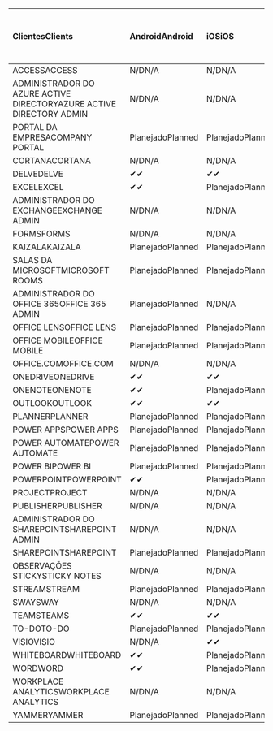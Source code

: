 <!-- This file is generated automatically. Changes made to this file will be overwritten.-->
|<span data-ttu-id="8bdcf-101">Clientes</span><span class="sxs-lookup"><span data-stu-id="8bdcf-101">Clients</span></span>|<span data-ttu-id="8bdcf-102">Android</span><span class="sxs-lookup"><span data-stu-id="8bdcf-102">Android</span></span>|<span data-ttu-id="8bdcf-103">iOS</span><span class="sxs-lookup"><span data-stu-id="8bdcf-103">iOS</span></span>|<span data-ttu-id="8bdcf-104">Mac</span><span class="sxs-lookup"><span data-stu-id="8bdcf-104">Mac</span></span>|<span data-ttu-id="8bdcf-105">Windows 10</span><span class="sxs-lookup"><span data-stu-id="8bdcf-105">Windows 10</span></span><br><span data-ttu-id="8bdcf-106">Desktop</span><span class="sxs-lookup"><span data-stu-id="8bdcf-106">Desktop</span></span>|<span data-ttu-id="8bdcf-107">Windows 10</span><span class="sxs-lookup"><span data-stu-id="8bdcf-107">Windows 10</span></span><br><span data-ttu-id="8bdcf-108">Aplicativos modernos</span><span class="sxs-lookup"><span data-stu-id="8bdcf-108">Modern Apps</span></span>|
|:-|:-|:-|:-|:-|:-|
|<span data-ttu-id="8bdcf-109">ACCESS</span><span class="sxs-lookup"><span data-stu-id="8bdcf-109">ACCESS</span></span>|<span data-ttu-id="8bdcf-110">N/D</span><span class="sxs-lookup"><span data-stu-id="8bdcf-110">N/A</span></span>|<span data-ttu-id="8bdcf-111">N/D</span><span class="sxs-lookup"><span data-stu-id="8bdcf-111">N/A</span></span>|<span data-ttu-id="8bdcf-112">N/D</span><span class="sxs-lookup"><span data-stu-id="8bdcf-112">N/A</span></span>|<span data-ttu-id="8bdcf-113">Planejado</span><span class="sxs-lookup"><span data-stu-id="8bdcf-113">Planned</span></span>|<span data-ttu-id="8bdcf-114">N/D</span><span class="sxs-lookup"><span data-stu-id="8bdcf-114">N/A</span></span>|
|<span data-ttu-id="8bdcf-115">ADMINISTRADOR DO AZURE ACTIVE DIRECTORY</span><span class="sxs-lookup"><span data-stu-id="8bdcf-115">AZURE ACTIVE DIRECTORY ADMIN</span></span>|<span data-ttu-id="8bdcf-116">N/D</span><span class="sxs-lookup"><span data-stu-id="8bdcf-116">N/A</span></span>|<span data-ttu-id="8bdcf-117">N/D</span><span class="sxs-lookup"><span data-stu-id="8bdcf-117">N/A</span></span>|<span data-ttu-id="8bdcf-118">N/D</span><span class="sxs-lookup"><span data-stu-id="8bdcf-118">N/A</span></span>|<span data-ttu-id="8bdcf-119">Planejado</span><span class="sxs-lookup"><span data-stu-id="8bdcf-119">Planned</span></span>|<span data-ttu-id="8bdcf-120">N/D</span><span class="sxs-lookup"><span data-stu-id="8bdcf-120">N/A</span></span>|
|<span data-ttu-id="8bdcf-121">PORTAL DA EMPRESA</span><span class="sxs-lookup"><span data-stu-id="8bdcf-121">COMPANY PORTAL</span></span>|<span data-ttu-id="8bdcf-122">Planejado</span><span class="sxs-lookup"><span data-stu-id="8bdcf-122">Planned</span></span>|<span data-ttu-id="8bdcf-123">Planejado</span><span class="sxs-lookup"><span data-stu-id="8bdcf-123">Planned</span></span>|<span data-ttu-id="8bdcf-124">Planejado</span><span class="sxs-lookup"><span data-stu-id="8bdcf-124">Planned</span></span>|<span data-ttu-id="8bdcf-125">N/D</span><span class="sxs-lookup"><span data-stu-id="8bdcf-125">N/A</span></span>|<span data-ttu-id="8bdcf-126">Planejado</span><span class="sxs-lookup"><span data-stu-id="8bdcf-126">Planned</span></span>|
|<span data-ttu-id="8bdcf-127">CORTANA</span><span class="sxs-lookup"><span data-stu-id="8bdcf-127">CORTANA</span></span>|<span data-ttu-id="8bdcf-128">N/D</span><span class="sxs-lookup"><span data-stu-id="8bdcf-128">N/A</span></span>|<span data-ttu-id="8bdcf-129">N/D</span><span class="sxs-lookup"><span data-stu-id="8bdcf-129">N/A</span></span>|<span data-ttu-id="8bdcf-130">N/D</span><span class="sxs-lookup"><span data-stu-id="8bdcf-130">N/A</span></span>|<span data-ttu-id="8bdcf-131">N/D</span><span class="sxs-lookup"><span data-stu-id="8bdcf-131">N/A</span></span>|<span data-ttu-id="8bdcf-132">Planejado</span><span class="sxs-lookup"><span data-stu-id="8bdcf-132">Planned</span></span>|
|<span data-ttu-id="8bdcf-133">DELVE</span><span class="sxs-lookup"><span data-stu-id="8bdcf-133">DELVE</span></span>|<span data-ttu-id="8bdcf-134">✔</span><span class="sxs-lookup"><span data-stu-id="8bdcf-134">✔</span></span>|<span data-ttu-id="8bdcf-135">✔</span><span class="sxs-lookup"><span data-stu-id="8bdcf-135">✔</span></span>|<span data-ttu-id="8bdcf-136">N/D</span><span class="sxs-lookup"><span data-stu-id="8bdcf-136">N/A</span></span>|<span data-ttu-id="8bdcf-137">N/D</span><span class="sxs-lookup"><span data-stu-id="8bdcf-137">N/A</span></span>|<span data-ttu-id="8bdcf-138">N/D</span><span class="sxs-lookup"><span data-stu-id="8bdcf-138">N/A</span></span>|
|<span data-ttu-id="8bdcf-139">EXCEL</span><span class="sxs-lookup"><span data-stu-id="8bdcf-139">EXCEL</span></span>|<span data-ttu-id="8bdcf-140">✔</span><span class="sxs-lookup"><span data-stu-id="8bdcf-140">✔</span></span>|<span data-ttu-id="8bdcf-141">Planejado</span><span class="sxs-lookup"><span data-stu-id="8bdcf-141">Planned</span></span>|<span data-ttu-id="8bdcf-142">Planejado</span><span class="sxs-lookup"><span data-stu-id="8bdcf-142">Planned</span></span>|<span data-ttu-id="8bdcf-143">Planejado</span><span class="sxs-lookup"><span data-stu-id="8bdcf-143">Planned</span></span>|<span data-ttu-id="8bdcf-144">N/D</span><span class="sxs-lookup"><span data-stu-id="8bdcf-144">N/A</span></span>|
|<span data-ttu-id="8bdcf-145">ADMINISTRADOR DO EXCHANGE</span><span class="sxs-lookup"><span data-stu-id="8bdcf-145">EXCHANGE ADMIN</span></span>|<span data-ttu-id="8bdcf-146">N/D</span><span class="sxs-lookup"><span data-stu-id="8bdcf-146">N/A</span></span>|<span data-ttu-id="8bdcf-147">N/D</span><span class="sxs-lookup"><span data-stu-id="8bdcf-147">N/A</span></span>|<span data-ttu-id="8bdcf-148">N/D</span><span class="sxs-lookup"><span data-stu-id="8bdcf-148">N/A</span></span>|<span data-ttu-id="8bdcf-149">✔</span><span class="sxs-lookup"><span data-stu-id="8bdcf-149">✔</span></span>|<span data-ttu-id="8bdcf-150">N/D</span><span class="sxs-lookup"><span data-stu-id="8bdcf-150">N/A</span></span>|
|<span data-ttu-id="8bdcf-151">FORMS</span><span class="sxs-lookup"><span data-stu-id="8bdcf-151">FORMS</span></span>|<span data-ttu-id="8bdcf-152">N/D</span><span class="sxs-lookup"><span data-stu-id="8bdcf-152">N/A</span></span>|<span data-ttu-id="8bdcf-153">N/D</span><span class="sxs-lookup"><span data-stu-id="8bdcf-153">N/A</span></span>|<span data-ttu-id="8bdcf-154">N/D</span><span class="sxs-lookup"><span data-stu-id="8bdcf-154">N/A</span></span>|<span data-ttu-id="8bdcf-155">N/D</span><span class="sxs-lookup"><span data-stu-id="8bdcf-155">N/A</span></span>|<span data-ttu-id="8bdcf-156">N/D</span><span class="sxs-lookup"><span data-stu-id="8bdcf-156">N/A</span></span>|
|<span data-ttu-id="8bdcf-157">KAIZALA</span><span class="sxs-lookup"><span data-stu-id="8bdcf-157">KAIZALA</span></span>|<span data-ttu-id="8bdcf-158">Planejado</span><span class="sxs-lookup"><span data-stu-id="8bdcf-158">Planned</span></span>|<span data-ttu-id="8bdcf-159">Planejado</span><span class="sxs-lookup"><span data-stu-id="8bdcf-159">Planned</span></span>|<span data-ttu-id="8bdcf-160">N/D</span><span class="sxs-lookup"><span data-stu-id="8bdcf-160">N/A</span></span>|<span data-ttu-id="8bdcf-161">N/D</span><span class="sxs-lookup"><span data-stu-id="8bdcf-161">N/A</span></span>|<span data-ttu-id="8bdcf-162">N/D</span><span class="sxs-lookup"><span data-stu-id="8bdcf-162">N/A</span></span>|
|<span data-ttu-id="8bdcf-163">SALAS DA MICROSOFT</span><span class="sxs-lookup"><span data-stu-id="8bdcf-163">MICROSOFT ROOMS</span></span>|<span data-ttu-id="8bdcf-164">Planejado</span><span class="sxs-lookup"><span data-stu-id="8bdcf-164">Planned</span></span>|<span data-ttu-id="8bdcf-165">Planejado</span><span class="sxs-lookup"><span data-stu-id="8bdcf-165">Planned</span></span>|<span data-ttu-id="8bdcf-166">N/D</span><span class="sxs-lookup"><span data-stu-id="8bdcf-166">N/A</span></span>|<span data-ttu-id="8bdcf-167">N/D</span><span class="sxs-lookup"><span data-stu-id="8bdcf-167">N/A</span></span>|<span data-ttu-id="8bdcf-168">N/D</span><span class="sxs-lookup"><span data-stu-id="8bdcf-168">N/A</span></span>|
|<span data-ttu-id="8bdcf-169">ADMINISTRADOR DO OFFICE 365</span><span class="sxs-lookup"><span data-stu-id="8bdcf-169">OFFICE 365 ADMIN</span></span>|<span data-ttu-id="8bdcf-170">Planejado</span><span class="sxs-lookup"><span data-stu-id="8bdcf-170">Planned</span></span>|<span data-ttu-id="8bdcf-171">N/D</span><span class="sxs-lookup"><span data-stu-id="8bdcf-171">N/A</span></span>|<span data-ttu-id="8bdcf-172">N/D</span><span class="sxs-lookup"><span data-stu-id="8bdcf-172">N/A</span></span>|<span data-ttu-id="8bdcf-173">N/D</span><span class="sxs-lookup"><span data-stu-id="8bdcf-173">N/A</span></span>|<span data-ttu-id="8bdcf-174">N/D</span><span class="sxs-lookup"><span data-stu-id="8bdcf-174">N/A</span></span>|
|<span data-ttu-id="8bdcf-175">OFFICE LENS</span><span class="sxs-lookup"><span data-stu-id="8bdcf-175">OFFICE LENS</span></span>|<span data-ttu-id="8bdcf-176">Planejado</span><span class="sxs-lookup"><span data-stu-id="8bdcf-176">Planned</span></span>|<span data-ttu-id="8bdcf-177">Planejado</span><span class="sxs-lookup"><span data-stu-id="8bdcf-177">Planned</span></span>|<span data-ttu-id="8bdcf-178">N/D</span><span class="sxs-lookup"><span data-stu-id="8bdcf-178">N/A</span></span>|<span data-ttu-id="8bdcf-179">N/D</span><span class="sxs-lookup"><span data-stu-id="8bdcf-179">N/A</span></span>|<span data-ttu-id="8bdcf-180">N/D</span><span class="sxs-lookup"><span data-stu-id="8bdcf-180">N/A</span></span>|
|<span data-ttu-id="8bdcf-181">OFFICE MOBILE</span><span class="sxs-lookup"><span data-stu-id="8bdcf-181">OFFICE MOBILE</span></span>|<span data-ttu-id="8bdcf-182">Planejado</span><span class="sxs-lookup"><span data-stu-id="8bdcf-182">Planned</span></span>|<span data-ttu-id="8bdcf-183">Planejado</span><span class="sxs-lookup"><span data-stu-id="8bdcf-183">Planned</span></span>|<span data-ttu-id="8bdcf-184">N/D</span><span class="sxs-lookup"><span data-stu-id="8bdcf-184">N/A</span></span>|<span data-ttu-id="8bdcf-185">N/D</span><span class="sxs-lookup"><span data-stu-id="8bdcf-185">N/A</span></span>|<span data-ttu-id="8bdcf-186">N/D</span><span class="sxs-lookup"><span data-stu-id="8bdcf-186">N/A</span></span>|
|<span data-ttu-id="8bdcf-187">OFFICE.COM</span><span class="sxs-lookup"><span data-stu-id="8bdcf-187">OFFICE.COM</span></span>|<span data-ttu-id="8bdcf-188">N/D</span><span class="sxs-lookup"><span data-stu-id="8bdcf-188">N/A</span></span>|<span data-ttu-id="8bdcf-189">N/D</span><span class="sxs-lookup"><span data-stu-id="8bdcf-189">N/A</span></span>|<span data-ttu-id="8bdcf-190">N/D</span><span class="sxs-lookup"><span data-stu-id="8bdcf-190">N/A</span></span>|<span data-ttu-id="8bdcf-191">N/D</span><span class="sxs-lookup"><span data-stu-id="8bdcf-191">N/A</span></span>|<span data-ttu-id="8bdcf-192">Planejado</span><span class="sxs-lookup"><span data-stu-id="8bdcf-192">Planned</span></span>|
|<span data-ttu-id="8bdcf-193">ONEDRIVE</span><span class="sxs-lookup"><span data-stu-id="8bdcf-193">ONEDRIVE</span></span>|<span data-ttu-id="8bdcf-194">✔</span><span class="sxs-lookup"><span data-stu-id="8bdcf-194">✔</span></span>|<span data-ttu-id="8bdcf-195">✔</span><span class="sxs-lookup"><span data-stu-id="8bdcf-195">✔</span></span>|<span data-ttu-id="8bdcf-196">✔</span><span class="sxs-lookup"><span data-stu-id="8bdcf-196">✔</span></span>|<span data-ttu-id="8bdcf-197">✔</span><span class="sxs-lookup"><span data-stu-id="8bdcf-197">✔</span></span>|<span data-ttu-id="8bdcf-198">Planejado</span><span class="sxs-lookup"><span data-stu-id="8bdcf-198">Planned</span></span>|
|<span data-ttu-id="8bdcf-199">ONENOTE</span><span class="sxs-lookup"><span data-stu-id="8bdcf-199">ONENOTE</span></span>|<span data-ttu-id="8bdcf-200">✔</span><span class="sxs-lookup"><span data-stu-id="8bdcf-200">✔</span></span>|<span data-ttu-id="8bdcf-201">Planejado</span><span class="sxs-lookup"><span data-stu-id="8bdcf-201">Planned</span></span>|<span data-ttu-id="8bdcf-202">Planejado</span><span class="sxs-lookup"><span data-stu-id="8bdcf-202">Planned</span></span>|<span data-ttu-id="8bdcf-203">Planejado</span><span class="sxs-lookup"><span data-stu-id="8bdcf-203">Planned</span></span>|<span data-ttu-id="8bdcf-204">Planejado</span><span class="sxs-lookup"><span data-stu-id="8bdcf-204">Planned</span></span>|
|<span data-ttu-id="8bdcf-205">OUTLOOK</span><span class="sxs-lookup"><span data-stu-id="8bdcf-205">OUTLOOK</span></span>|<span data-ttu-id="8bdcf-206">✔</span><span class="sxs-lookup"><span data-stu-id="8bdcf-206">✔</span></span>|<span data-ttu-id="8bdcf-207">✔</span><span class="sxs-lookup"><span data-stu-id="8bdcf-207">✔</span></span>|<span data-ttu-id="8bdcf-208">Planejado</span><span class="sxs-lookup"><span data-stu-id="8bdcf-208">Planned</span></span>|<span data-ttu-id="8bdcf-209">Planejado</span><span class="sxs-lookup"><span data-stu-id="8bdcf-209">Planned</span></span>|<span data-ttu-id="8bdcf-210">Planejado</span><span class="sxs-lookup"><span data-stu-id="8bdcf-210">Planned</span></span>|
|<span data-ttu-id="8bdcf-211">PLANNER</span><span class="sxs-lookup"><span data-stu-id="8bdcf-211">PLANNER</span></span>|<span data-ttu-id="8bdcf-212">Planejado</span><span class="sxs-lookup"><span data-stu-id="8bdcf-212">Planned</span></span>|<span data-ttu-id="8bdcf-213">Planejado</span><span class="sxs-lookup"><span data-stu-id="8bdcf-213">Planned</span></span>|<span data-ttu-id="8bdcf-214">N/D</span><span class="sxs-lookup"><span data-stu-id="8bdcf-214">N/A</span></span>|<span data-ttu-id="8bdcf-215">N/D</span><span class="sxs-lookup"><span data-stu-id="8bdcf-215">N/A</span></span>|<span data-ttu-id="8bdcf-216">N/D</span><span class="sxs-lookup"><span data-stu-id="8bdcf-216">N/A</span></span>|
|<span data-ttu-id="8bdcf-217">POWER APPS</span><span class="sxs-lookup"><span data-stu-id="8bdcf-217">POWER APPS</span></span>|<span data-ttu-id="8bdcf-218">Planejado</span><span class="sxs-lookup"><span data-stu-id="8bdcf-218">Planned</span></span>|<span data-ttu-id="8bdcf-219">Planejado</span><span class="sxs-lookup"><span data-stu-id="8bdcf-219">Planned</span></span>|<span data-ttu-id="8bdcf-220">N/D</span><span class="sxs-lookup"><span data-stu-id="8bdcf-220">N/A</span></span>|<span data-ttu-id="8bdcf-221">N/D</span><span class="sxs-lookup"><span data-stu-id="8bdcf-221">N/A</span></span>|<span data-ttu-id="8bdcf-222">Planejado</span><span class="sxs-lookup"><span data-stu-id="8bdcf-222">Planned</span></span>|
|<span data-ttu-id="8bdcf-223">POWER AUTOMATE</span><span class="sxs-lookup"><span data-stu-id="8bdcf-223">POWER AUTOMATE</span></span>|<span data-ttu-id="8bdcf-224">Planejado</span><span class="sxs-lookup"><span data-stu-id="8bdcf-224">Planned</span></span>|<span data-ttu-id="8bdcf-225">Planejado</span><span class="sxs-lookup"><span data-stu-id="8bdcf-225">Planned</span></span>|<span data-ttu-id="8bdcf-226">N/D</span><span class="sxs-lookup"><span data-stu-id="8bdcf-226">N/A</span></span>|<span data-ttu-id="8bdcf-227">N/D</span><span class="sxs-lookup"><span data-stu-id="8bdcf-227">N/A</span></span>|<span data-ttu-id="8bdcf-228">N/D</span><span class="sxs-lookup"><span data-stu-id="8bdcf-228">N/A</span></span>|
|<span data-ttu-id="8bdcf-229">POWER BI</span><span class="sxs-lookup"><span data-stu-id="8bdcf-229">POWER BI</span></span>|<span data-ttu-id="8bdcf-230">Planejado</span><span class="sxs-lookup"><span data-stu-id="8bdcf-230">Planned</span></span>|<span data-ttu-id="8bdcf-231">Planejado</span><span class="sxs-lookup"><span data-stu-id="8bdcf-231">Planned</span></span>|<span data-ttu-id="8bdcf-232">N/D</span><span class="sxs-lookup"><span data-stu-id="8bdcf-232">N/A</span></span>|<span data-ttu-id="8bdcf-233">Planejado</span><span class="sxs-lookup"><span data-stu-id="8bdcf-233">Planned</span></span>|<span data-ttu-id="8bdcf-234">Planejado</span><span class="sxs-lookup"><span data-stu-id="8bdcf-234">Planned</span></span>|
|<span data-ttu-id="8bdcf-235">POWERPOINT</span><span class="sxs-lookup"><span data-stu-id="8bdcf-235">POWERPOINT</span></span>|<span data-ttu-id="8bdcf-236">✔</span><span class="sxs-lookup"><span data-stu-id="8bdcf-236">✔</span></span>|<span data-ttu-id="8bdcf-237">Planejado</span><span class="sxs-lookup"><span data-stu-id="8bdcf-237">Planned</span></span>|<span data-ttu-id="8bdcf-238">Planejado</span><span class="sxs-lookup"><span data-stu-id="8bdcf-238">Planned</span></span>|<span data-ttu-id="8bdcf-239">Planejado</span><span class="sxs-lookup"><span data-stu-id="8bdcf-239">Planned</span></span>|<span data-ttu-id="8bdcf-240">N/D</span><span class="sxs-lookup"><span data-stu-id="8bdcf-240">N/A</span></span>|
|<span data-ttu-id="8bdcf-241">PROJECT</span><span class="sxs-lookup"><span data-stu-id="8bdcf-241">PROJECT</span></span>|<span data-ttu-id="8bdcf-242">N/D</span><span class="sxs-lookup"><span data-stu-id="8bdcf-242">N/A</span></span>|<span data-ttu-id="8bdcf-243">N/D</span><span class="sxs-lookup"><span data-stu-id="8bdcf-243">N/A</span></span>|<span data-ttu-id="8bdcf-244">N/D</span><span class="sxs-lookup"><span data-stu-id="8bdcf-244">N/A</span></span>|<span data-ttu-id="8bdcf-245">Planejado</span><span class="sxs-lookup"><span data-stu-id="8bdcf-245">Planned</span></span>|<span data-ttu-id="8bdcf-246">N/D</span><span class="sxs-lookup"><span data-stu-id="8bdcf-246">N/A</span></span>|
|<span data-ttu-id="8bdcf-247">PUBLISHER</span><span class="sxs-lookup"><span data-stu-id="8bdcf-247">PUBLISHER</span></span>|<span data-ttu-id="8bdcf-248">N/D</span><span class="sxs-lookup"><span data-stu-id="8bdcf-248">N/A</span></span>|<span data-ttu-id="8bdcf-249">N/D</span><span class="sxs-lookup"><span data-stu-id="8bdcf-249">N/A</span></span>|<span data-ttu-id="8bdcf-250">N/D</span><span class="sxs-lookup"><span data-stu-id="8bdcf-250">N/A</span></span>|<span data-ttu-id="8bdcf-251">✔</span><span class="sxs-lookup"><span data-stu-id="8bdcf-251">✔</span></span>|<span data-ttu-id="8bdcf-252">N/D</span><span class="sxs-lookup"><span data-stu-id="8bdcf-252">N/A</span></span>|
|<span data-ttu-id="8bdcf-253">ADMINISTRADOR DO SHAREPOINT</span><span class="sxs-lookup"><span data-stu-id="8bdcf-253">SHAREPOINT ADMIN</span></span>|<span data-ttu-id="8bdcf-254">N/D</span><span class="sxs-lookup"><span data-stu-id="8bdcf-254">N/A</span></span>|<span data-ttu-id="8bdcf-255">N/D</span><span class="sxs-lookup"><span data-stu-id="8bdcf-255">N/A</span></span>|<span data-ttu-id="8bdcf-256">N/D</span><span class="sxs-lookup"><span data-stu-id="8bdcf-256">N/A</span></span>|<span data-ttu-id="8bdcf-257">Planejado</span><span class="sxs-lookup"><span data-stu-id="8bdcf-257">Planned</span></span>|<span data-ttu-id="8bdcf-258">N/D</span><span class="sxs-lookup"><span data-stu-id="8bdcf-258">N/A</span></span>|
|<span data-ttu-id="8bdcf-259">SHAREPOINT</span><span class="sxs-lookup"><span data-stu-id="8bdcf-259">SHAREPOINT</span></span>|<span data-ttu-id="8bdcf-260">Planejado</span><span class="sxs-lookup"><span data-stu-id="8bdcf-260">Planned</span></span>|<span data-ttu-id="8bdcf-261">Planejado</span><span class="sxs-lookup"><span data-stu-id="8bdcf-261">Planned</span></span>|<span data-ttu-id="8bdcf-262">N/D</span><span class="sxs-lookup"><span data-stu-id="8bdcf-262">N/A</span></span>|<span data-ttu-id="8bdcf-263">N/D</span><span class="sxs-lookup"><span data-stu-id="8bdcf-263">N/A</span></span>|<span data-ttu-id="8bdcf-264">N/D</span><span class="sxs-lookup"><span data-stu-id="8bdcf-264">N/A</span></span>|
|<span data-ttu-id="8bdcf-265">OBSERVAÇÕES STICKY</span><span class="sxs-lookup"><span data-stu-id="8bdcf-265">STICKY NOTES</span></span>|<span data-ttu-id="8bdcf-266">N/D</span><span class="sxs-lookup"><span data-stu-id="8bdcf-266">N/A</span></span>|<span data-ttu-id="8bdcf-267">N/D</span><span class="sxs-lookup"><span data-stu-id="8bdcf-267">N/A</span></span>|<span data-ttu-id="8bdcf-268">N/D</span><span class="sxs-lookup"><span data-stu-id="8bdcf-268">N/A</span></span>|<span data-ttu-id="8bdcf-269">N/D</span><span class="sxs-lookup"><span data-stu-id="8bdcf-269">N/A</span></span>|<span data-ttu-id="8bdcf-270">Planejado</span><span class="sxs-lookup"><span data-stu-id="8bdcf-270">Planned</span></span>|
|<span data-ttu-id="8bdcf-271">STREAM</span><span class="sxs-lookup"><span data-stu-id="8bdcf-271">STREAM</span></span>|<span data-ttu-id="8bdcf-272">Planejado</span><span class="sxs-lookup"><span data-stu-id="8bdcf-272">Planned</span></span>|<span data-ttu-id="8bdcf-273">Planejado</span><span class="sxs-lookup"><span data-stu-id="8bdcf-273">Planned</span></span>|<span data-ttu-id="8bdcf-274">N/D</span><span class="sxs-lookup"><span data-stu-id="8bdcf-274">N/A</span></span>|<span data-ttu-id="8bdcf-275">N/D</span><span class="sxs-lookup"><span data-stu-id="8bdcf-275">N/A</span></span>|<span data-ttu-id="8bdcf-276">N/D</span><span class="sxs-lookup"><span data-stu-id="8bdcf-276">N/A</span></span>|
|<span data-ttu-id="8bdcf-277">SWAY</span><span class="sxs-lookup"><span data-stu-id="8bdcf-277">SWAY</span></span>|<span data-ttu-id="8bdcf-278">N/D</span><span class="sxs-lookup"><span data-stu-id="8bdcf-278">N/A</span></span>|<span data-ttu-id="8bdcf-279">N/D</span><span class="sxs-lookup"><span data-stu-id="8bdcf-279">N/A</span></span>|<span data-ttu-id="8bdcf-280">N/D</span><span class="sxs-lookup"><span data-stu-id="8bdcf-280">N/A</span></span>|<span data-ttu-id="8bdcf-281">N/D</span><span class="sxs-lookup"><span data-stu-id="8bdcf-281">N/A</span></span>|<span data-ttu-id="8bdcf-282">Planejado</span><span class="sxs-lookup"><span data-stu-id="8bdcf-282">Planned</span></span>|
|<span data-ttu-id="8bdcf-283">TEAMS</span><span class="sxs-lookup"><span data-stu-id="8bdcf-283">TEAMS</span></span>|<span data-ttu-id="8bdcf-284">✔</span><span class="sxs-lookup"><span data-stu-id="8bdcf-284">✔</span></span>|<span data-ttu-id="8bdcf-285">✔</span><span class="sxs-lookup"><span data-stu-id="8bdcf-285">✔</span></span>|<span data-ttu-id="8bdcf-286">✔</span><span class="sxs-lookup"><span data-stu-id="8bdcf-286">✔</span></span>|<span data-ttu-id="8bdcf-287">✔</span><span class="sxs-lookup"><span data-stu-id="8bdcf-287">✔</span></span>|<span data-ttu-id="8bdcf-288">N/D</span><span class="sxs-lookup"><span data-stu-id="8bdcf-288">N/A</span></span>|
|<span data-ttu-id="8bdcf-289">TO-DO</span><span class="sxs-lookup"><span data-stu-id="8bdcf-289">TO-DO</span></span>|<span data-ttu-id="8bdcf-290">Planejado</span><span class="sxs-lookup"><span data-stu-id="8bdcf-290">Planned</span></span>|<span data-ttu-id="8bdcf-291">Planejado</span><span class="sxs-lookup"><span data-stu-id="8bdcf-291">Planned</span></span>|<span data-ttu-id="8bdcf-292">Planejado</span><span class="sxs-lookup"><span data-stu-id="8bdcf-292">Planned</span></span>|<span data-ttu-id="8bdcf-293">N/D</span><span class="sxs-lookup"><span data-stu-id="8bdcf-293">N/A</span></span>|<span data-ttu-id="8bdcf-294">Planejado</span><span class="sxs-lookup"><span data-stu-id="8bdcf-294">Planned</span></span>|
|<span data-ttu-id="8bdcf-295">VISIO</span><span class="sxs-lookup"><span data-stu-id="8bdcf-295">VISIO</span></span>|<span data-ttu-id="8bdcf-296">N/D</span><span class="sxs-lookup"><span data-stu-id="8bdcf-296">N/A</span></span>|<span data-ttu-id="8bdcf-297">✔</span><span class="sxs-lookup"><span data-stu-id="8bdcf-297">✔</span></span>|<span data-ttu-id="8bdcf-298">N/D</span><span class="sxs-lookup"><span data-stu-id="8bdcf-298">N/A</span></span>|<span data-ttu-id="8bdcf-299">Planejado</span><span class="sxs-lookup"><span data-stu-id="8bdcf-299">Planned</span></span>|<span data-ttu-id="8bdcf-300">N/D</span><span class="sxs-lookup"><span data-stu-id="8bdcf-300">N/A</span></span>|
|<span data-ttu-id="8bdcf-301">WHITEBOARD</span><span class="sxs-lookup"><span data-stu-id="8bdcf-301">WHITEBOARD</span></span>|<span data-ttu-id="8bdcf-302">✔</span><span class="sxs-lookup"><span data-stu-id="8bdcf-302">✔</span></span>|<span data-ttu-id="8bdcf-303">Planejado</span><span class="sxs-lookup"><span data-stu-id="8bdcf-303">Planned</span></span>|<span data-ttu-id="8bdcf-304">N/D</span><span class="sxs-lookup"><span data-stu-id="8bdcf-304">N/A</span></span>|<span data-ttu-id="8bdcf-305">N/D</span><span class="sxs-lookup"><span data-stu-id="8bdcf-305">N/A</span></span>|<span data-ttu-id="8bdcf-306">Planejado</span><span class="sxs-lookup"><span data-stu-id="8bdcf-306">Planned</span></span>|
|<span data-ttu-id="8bdcf-307">WORD</span><span class="sxs-lookup"><span data-stu-id="8bdcf-307">WORD</span></span>|<span data-ttu-id="8bdcf-308">✔</span><span class="sxs-lookup"><span data-stu-id="8bdcf-308">✔</span></span>|<span data-ttu-id="8bdcf-309">Planejado</span><span class="sxs-lookup"><span data-stu-id="8bdcf-309">Planned</span></span>|<span data-ttu-id="8bdcf-310">Planejado</span><span class="sxs-lookup"><span data-stu-id="8bdcf-310">Planned</span></span>|<span data-ttu-id="8bdcf-311">Planejado</span><span class="sxs-lookup"><span data-stu-id="8bdcf-311">Planned</span></span>|<span data-ttu-id="8bdcf-312">N/D</span><span class="sxs-lookup"><span data-stu-id="8bdcf-312">N/A</span></span>|
|<span data-ttu-id="8bdcf-313">WORKPLACE ANALYTICS</span><span class="sxs-lookup"><span data-stu-id="8bdcf-313">WORKPLACE ANALYTICS</span></span>|<span data-ttu-id="8bdcf-314">N/D</span><span class="sxs-lookup"><span data-stu-id="8bdcf-314">N/A</span></span>|<span data-ttu-id="8bdcf-315">N/D</span><span class="sxs-lookup"><span data-stu-id="8bdcf-315">N/A</span></span>|<span data-ttu-id="8bdcf-316">N/D</span><span class="sxs-lookup"><span data-stu-id="8bdcf-316">N/A</span></span>|<span data-ttu-id="8bdcf-317">N/D</span><span class="sxs-lookup"><span data-stu-id="8bdcf-317">N/A</span></span>|<span data-ttu-id="8bdcf-318">N/D</span><span class="sxs-lookup"><span data-stu-id="8bdcf-318">N/A</span></span>|
|<span data-ttu-id="8bdcf-319">YAMMER</span><span class="sxs-lookup"><span data-stu-id="8bdcf-319">YAMMER</span></span>|<span data-ttu-id="8bdcf-320">Planejado</span><span class="sxs-lookup"><span data-stu-id="8bdcf-320">Planned</span></span>|<span data-ttu-id="8bdcf-321">Planejado</span><span class="sxs-lookup"><span data-stu-id="8bdcf-321">Planned</span></span>|<span data-ttu-id="8bdcf-322">Planejado</span><span class="sxs-lookup"><span data-stu-id="8bdcf-322">Planned</span></span>|<span data-ttu-id="8bdcf-323">Planejado</span><span class="sxs-lookup"><span data-stu-id="8bdcf-323">Planned</span></span>|<span data-ttu-id="8bdcf-324">N/D</span><span class="sxs-lookup"><span data-stu-id="8bdcf-324">N/A</span></span>|
